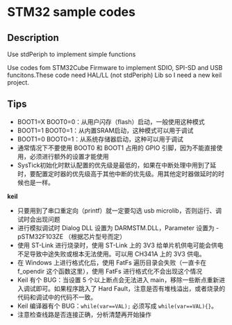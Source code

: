 # STM32 sample codes

## Description

Use stdPeriph to implement simple functions

Use codes fom STM32Cube Firmware to implement SDIO, SPI-SD and USB funcitons.These code need HAL/LL (not stdPeriph) Lib so I need a new keil project.

## Tips

- BOOT1=X BOOT0=0：从用户闪存（flash）启动，一般使用这种模式
- BOOT1=1 BOOT0=1：从内置SRAM启动，这种模式可以用于调试
- BOOT1=0 BOOT0=1：从系统存储器启动，这种可以用于调试
- 通常情况下不要使用 BOOT0 和 BOOT1 占用的 GPIO 引脚，因为不能直接使用，必须进行额外的设置才能使用
- SysTick初始化时默认配置的优先级是最低的，如果在中断处理中用到了延时，要配置定时器的优先级高于其他中断的优先级。用其他定时器做延时的时候也是一样。

**keil**

- 只要用到了串口重定向（printf）就一定要勾选 usb microlib，否则运行、调试时会出现问题
- 进行模拟调试时 Dialog DLL 设置为 DARMSTM.DLL，Parameter 设置为 -pSTM32F103ZE （根据芯片型号而定）
- 使用 ST-Link 进行烧录时，使用 ST-Link 上的 3V3 给单片机供电可能会供电不足导致中途失败或根本无法使用。可以用 CH341A 上的 3V3 供电。
- 在 Windows 上进行格式化后，使用 FatFs 遍历目录会失败（一直卡在 f_opendir 这个函数这里），使用 FatFs 进行格式化不会出现这个情况
- Keil 有个 BUG：当设置 5 个以上断点会无法进入 main，移除一些断点重新进入调试即可。如果程序跳入了 Hard Fault，注意是否有堆栈溢出，或者烧录的代码和调试中的代码不一致。
- Keil 编译器有个 BUG：`while(var==VAL);` 必须写成 `while(var==VAL){}`。
- 注意检查线路是否连接正确，分析清楚再开始操作